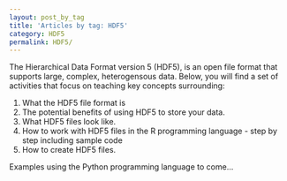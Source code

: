 ```yaml
---
layout: post_by_tag
title: 'Articles by tag: HDF5'
category: HDF5
permalink: HDF5/
---
```


The Hierarchical Data Format version 5 (HDF5), is an open file format that supports large, complex, heterogensous data. Below, you will find a set of activities that focus on teaching key concepts surrounding:

1. What the HDF5 file format is
2. The potential benefits of using HDF5 to store your data.
3. What HDF5 files look like.
4. How to work with HDF5 files in the R programming language - step by step including sample code
5. How to create HDF5 files.

Examples using the Python programming language to come...